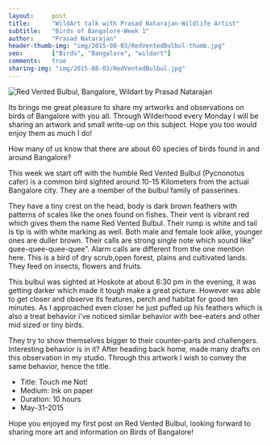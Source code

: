 ```yaml
---
layout:     post
title:      "WildArt talk with Prasad Natarajan-Wildlife Artist"
subtitle:   "Birds of Bangalore-Week 1"
author:     "Prasad Natarajan"
header-thumb-img: "img/2015-08-03/RedVentedBulbul-thumb.jpg"
seo: 		["Birds", "Bangalore", "wildart"]
comments:   true
sharing-img: "img/2015-08-03/RedVentedBulbul.jpg"
---
```



<img src="{{ site.baseurl }}/img/2015-08-03/RedVentedBulbul.jpg" alt="Red Vented Bulbul, Bangalore, Wildart by Prasad Natarajan">

<p>
Its brings me great pleasure to share my artworks and observations on birds of Bangalore with you all.  Through Wilderhood every Monday I will be sharing an artwork and small write-up on this subject. Hope you too would enjoy them as much I do!
</p>

<p>
How many of us know that there are about 60 species of birds found in and around Bangalore?
</p>

<p>
This week we start off with the humble Red Vented Bulbul (Pycnonotus cafer) is a common bird sighted around 10-15 Kilometers from the actual Bangalore city. They are a member of  the bulbul family of passerines.  
</p>

<p>
They have a tiny crest on the head, body is dark brown feathers with patterns of scales like the ones found on fishes. Their vent is vibrant red which gives them the name Red Vented Bulbul. Their rump is white and tail is tip is with white marking as well. Both male and female look alike, younger ones are duller brown. Their calls are strong single note which sound like” quee-quee-quee-quee”. Alarm calls are different from the one mention here. This is a bird of dry scrub,open forest, plains and cultivated lands. They feed on insects, flowers and fruits.
</p>

<p>
This bulbul was sighted at Hoskote at about 6:30 pm in the evening, it was getting darker which made it tough make a great picture. However was able to get closer and observe its features, perch and habitat for good ten minutes. As I approached even closer he just puffed up his feathers which is also a treat behavior i've noticed similar behavior with bee-eaters and other mid sized or tiny birds.
</p>

<p>
They try to show themselves bigger to their counter-parts and challengers. Interesting behavior is in it? After heading back home, made many drafts on this observation in my studio. Through this artwork I wish to convey the same behavior, hence the title.
</p>

<p>
	<ul>
		 <li>Title: Touch me Not! </li>
		 <li>Medium: Ink on paper</li>
		 <li>Duration: 10 hours</li>
		 <li>May-31-2015</li>
 	</ul>
</p>

<p>
Hope you enjoyed my first post on Red Vented Bulbul, looking forward to sharing more art and information on Birds of Bangalore! 
</p>
